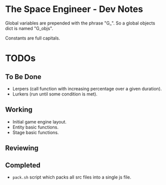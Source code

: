 # The Space Engineer - Dev Notes

Global variables are prepended with the phrase "G_". So a global objects dict is named "G_objs".

Constants are full capitals.

# TODOs

## To Be Done

- Lerpers (call function with increasing percentage over a given duration).
- Lurkers (run until some condition is met).

## Working

- Initial game engine layout.
- Entity basic functions.
- Stage basic functions.

## Reviewing

## Completed

- `pack.sh` script which packs all src files into a single js file.
